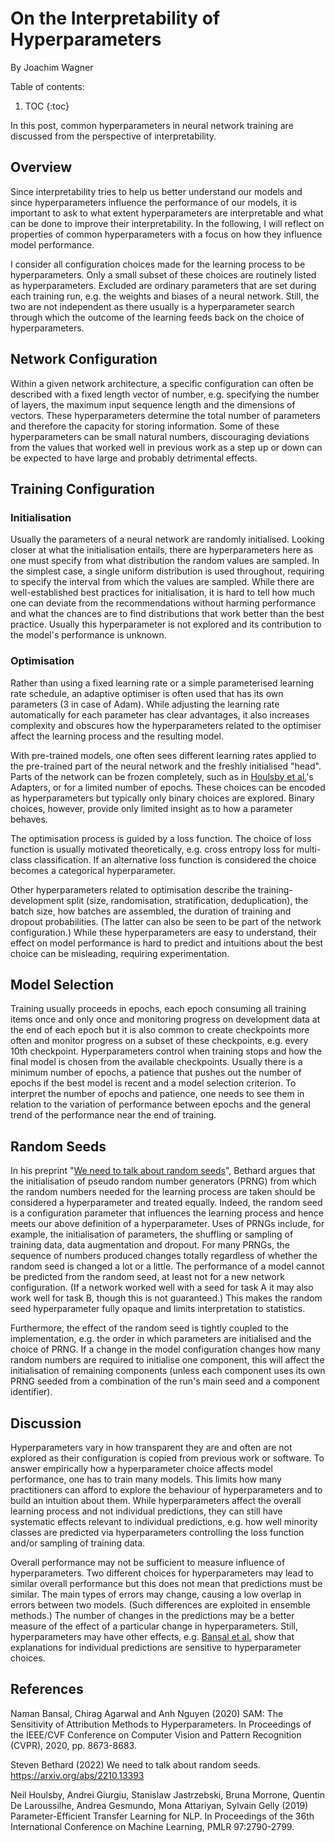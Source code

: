 # On the Interpretability of Hyperparameters

By Joachim Wagner

Table of contents:

1. TOC
{:toc}

In this post, common hyperparameters in neural network training are
discussed from the perspective of interpretability.


## Overview

Since interpretability tries to help us better understand our models
and since hyperparameters influence the performance of our models, it
is important to ask to what extent hyperparameters are interpretable
and what can be done to improve their interpretability.
In the following, I will reflect on properties of common
hyperparameters with a focus on how they influence model performance.

I consider all configuration choices made for the learning process to
be hyperparameters.
Only a small subset of these choices are routinely listed as
hyperparameters.
Excluded are ordinary parameters that are set during each training run,
e.g. the weights and biases of a neural network.
Still, the two are not independent as there usually is a hyperparameter
search through which the outcome of the learning feeds back on the
choice of hyperparameters.


## Network Configuration

Within a given network architecture, a specific configuration can often
be described with a fixed length vector of number, e.g. specifying the
number of layers, the maximum input sequence length and the dimensions
of vectors.
These hyperparameters determine the total number of parameters and
therefore the capacity for storing information.
Some of these hyperparameters can be small natural numbers,
discouraging deviations from the values that worked well in previous
work as a step up or down can be expected to have large and probably
detrimental effects. 


## Training Configuration

### Initialisation

Usually the parameters of a neural network are randomly initialised.
Looking closer at what the initialisation entails, there are
hyperparameters here as one must specify from what distribution the
random values are sampled.
In the simplest case, a single uniform distribution is used throughout,
requiring to specify the interval from which the values are sampled.
While there are well-established best practices for initialisation, it
is hard to tell how much one can deviate from the recommendations
without harming performance and what the chances are to find
distributions that work better than the best practice.
Usually this hyperparameter is not explored and its contribution to the
model's performance is unknown.


### Optimisation

Rather than using a fixed learning rate or a simple parameterised
learning rate schedule, an adaptive optimiser is often used that has
its own parameters (3 in case of Adam).
While adjusting the learning rate automatically for each parameter has
clear advantages, it also increases complexity and obscures how the
hyperparameters related to the optimiser affect the learning process
and the resulting model.

With pre-trained models, one often sees different learning rates
applied to the pre-trained part of the neural network and the freshly
initialised "head".
Parts of the network can be frozen completely, such as in
[Houlsby et al.](https://arxiv.org/abs/1902.00751)'s
Adapters, or for a limited number of epochs.
These choices can be encoded as hyperparameters but typically only
binary choices are explored.
Binary choices, however, provide only limited insight as to how a
parameter behaves.

The optimisation process is guided by a loss function.
The choice of loss function is usually motivated theoretically, e.g.
cross entropy loss for multi-class classification.
If an alternative loss function is considered the choice becomes a
categorical hyperparameter.

Other hyperparameters related to optimisation describe the
training-development split (size, randomisation, stratification,
deduplication), the batch size, how batches are assembled, the duration
of training and dropout probabilities.
(The latter can also be seen to be part of the network configuration.)
While these hyperparameters are easy to understand, their effect on
model performance is hard to predict and intuitions about the best
choice can be misleading, requiring experimentation.


## Model Selection

Training usually proceeds in epochs, each epoch consuming all training
items once and only once and monitoring progress on development data at
the end of each epoch but it is also common to create checkpoints more
often and monitor progress on a subset of these checkpoints, e.g. every
10th checkpoint.
Hyperparameters control when training stops and how the final model is
chosen from the available checkpoints.
Usually there is a minimum number of epochs, a patience that pushes out
the number of epochs if the best model is recent and a model selection
criterion.
To interpret the number of epochs and patience, one needs to see them
in relation to the variation of performance between epochs and the
general trend of the performance near the end of training.


## Random Seeds

In his preprint
"[We need to talk about random seeds](https://arxiv.org/abs/2210.13393)",
Bethard argues that the initialisation of pseudo random number
generators (PRNG) from which the random numbers needed for the learning
process are taken should be considered a hyperparameter and treated
equally.
Indeed, the random seed is a configuration parameter that influences
the learning process and hence meets our above definition of a
hyperparameter.
Uses of PRNGs include, for example, the initialisation of parameters,
the shuffling or sampling of training data, data augmentation and
dropout.
For many PRNGs, the sequence of numbers produced changes totally
regardless of whether the random seed is changed a lot or a little.
The performance of a model cannot be predicted from the random seed, at
least not for a new network configuration.
(If a network worked well with a seed for task A it may also work well
for task B, though this is not guaranteed.)
This makes the random seed hyperparameter fully opaque and limits
interpretation to statistics.

Furthermore, the effect of the random seed is tightly coupled to the
implementation, e.g. the order in which parameters are initialised and
the choice of PRNG.
If a change in the model configuration changes how many random numbers
are required to initialise one component, this will affect the
initialisation of remaining components
(unless each component uses its own PRNG seeded from a combination of
the run's main seed and a component identifier).


## Discussion

Hyperparameters vary in how transparent they are and often are not
explored as their configuration is copied from previous work or
software.
To answer empirically how a hyperparameter choice affects model
performance, one has to train many models.
This limits how many practitioners can afford to explore the behaviour
of hyperparameters and to build an intuition about them.
While hyperparameters affect the overall learning process and not
individual predictions, they can still have systematic effects relevant
to individual predictions, e.g. how well minority classes are predicted
via hyperparameters controlling the loss function and/or sampling of
training data.

Overall performance may not be sufficient to measure influence of
hyperparameters.
Two different choices for hyperparameters may lead to similar overall
performance but this does not mean that predictions must be similar.
The main types of errors may change, causing a low overlap in errors
between two models.
(Such differences are exploited in ensemble methods.)
The number of changes in the predictions may be a better measure of the
effect of a particular change in hyperparameters.
Still, hyperparameters may have other effects, e.g.
[Bansal et al.](https://openaccess.thecvf.com/content_CVPR_2020/html/Bansal_SAM_The_Sensitivity_of_Attribution_Methods_to_Hyperparameters_CVPR_2020_paper.html)
show that explanations for individual predictions are sensitive to
hyperparameter choices. 


## References

Naman Bansal, Chirag Agarwal and Anh Nguyen (2020) SAM: The Sensitivity
of Attribution Methods to Hyperparameters. In Proceedings of the
IEEE/CVF Conference on Computer Vision and Pattern Recognition (CVPR),
2020, pp. 8673-8683.

Steven Bethard (2022) We need to talk about random seeds.
https://arxiv.org/abs/2210.13393

Neil Houlsby, Andrei Giurgiu, Stanislaw Jastrzebski, Bruna Morrone,
Quentin De Laroussilhe, Andrea Gesmundo, Mona Attariyan, Sylvain Gelly
(2019) Parameter-Efficient Transfer Learning for NLP. In Proceedings of
the 36th International Conference on Machine Learning,
PMLR 97:2790-2799.
